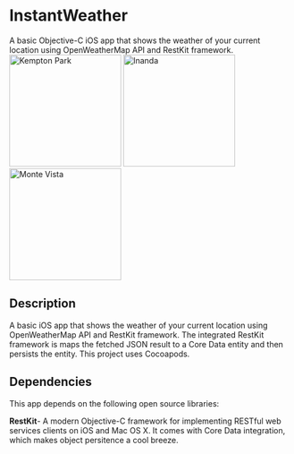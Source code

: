 # InstantWeather
A basic Objective-C iOS app that shows the weather of your current location using OpenWeatherMap API and RestKit framework.
<img src="https://github.com/elefantel/NYBestsellers/blob/master/Screenshots/kempton-park.png" alt="Kempton Park" style="width: 200px;"/>
<img src="https://github.com/elefantel/NYBestsellers/blob/master/Screenshots/inanda.png" alt="Inanda" style="width: 200px;"/>
<img src="https://github.com/elefantel/NYBestsellers/blob/master/Screenshots/monte-vista.png" alt="Monte Vista" style="width: 200px;"/>
## Description
A basic iOS app that shows the weather of your current location using OpenWeatherMap API and RestKit framework. The integrated RestKit framework is maps the fetched JSON result to a Core Data entity and then persists the entity. This project uses Cocoapods.

## Dependencies
This app depends on the following open source libraries:

**RestKit**- A modern Objective-C framework for implementing RESTful web services clients on iOS and Mac OS X. It comes with Core Data integration, which makes object persitence a cool breeze.
